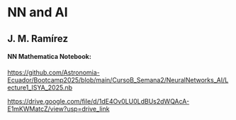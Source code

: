 # NN and AI
## J. M. Ramírez

#### NN Mathematica Notebook:

https://github.com/Astronomia-Ecuador/Bootcamp2025/blob/main/CursoB_Semana2/NeuralNetworks_AI/Lecture1_ISYA_2025.nb


https://drive.google.com/file/d/1dE4Ov0LU0LdBUs2dWQAcA-E1mKWMatcZ/view?usp=drive_link
